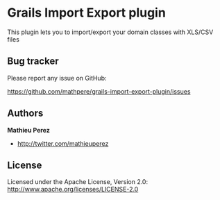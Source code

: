# Grails Import Export plugin

This plugin lets you to import/export your domain classes with XLS/CSV files


## Bug tracker

Please report any issue on GitHub: 

https://github.com/mathpere/grails-import-export-plugin/issues


## Authors

**Mathieu Perez**

+ http://twitter.com/mathieuperez


## License

Licensed under the Apache License, Version 2.0: http://www.apache.org/licenses/LICENSE-2.0